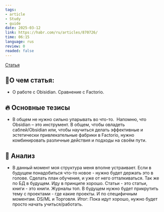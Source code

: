 ```yaml
---
tags: 
- article
- Study
- guide
date: 2025-03-12
link: https://habr.com/ru/articles/870726/
time: 06:15
language: rus
review: 0
readed: false
---
```

[Статья](https://habr.com/ru/articles/870726/)

## 📝О чем статья:   
- О работе с Obisidian. Сравнение с Factorio.

## 🔥 Основные тезисы  
-  В общем не нужно сильно упарывать во что-то.  Напомню, что Obsidian – это инструмент.
В общем, чтобы овладеть саблей/Obsidian или, чтобы научиться делать эффективные и эстетически привлекательные фабрики в Factorio, нужно комбинировать различные действия и подходы на своём пути.

## 🔎 Анализ  
-  В данный момент моя структура меня вполне устраивает. Если в будущем понадобиться что-то новое - нужно будет держать это в голове. Сделать план обучения, и уже от него отталкиваться. Так же по БД в будущем. Иду в принципе хорошо. Статьи - это статьи, книги - это книги. Журналы топ. В будущем нужно будет прикрутить тему с проектами - где какие проекты. И по специфичным моментам. DS/ML и Торговля.
Итог:
Пока идут хорошо, нужно будет просто начать учиться/работать. 



